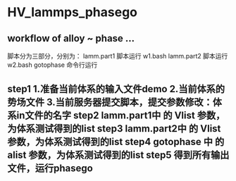 # HV_lammps_phasego
workflow of alloy ~ phase ...
-----------------------------------------------------
脚本分为三部分，分别为：
lamm.part1  脚本运行  w1.bash
lamm.part2  脚本运行  w2.bash
gotophase   命令行运行

step1
	1.准备当前体系的输入文件demo
	2.当前体系的势场文件
	3.当前服务器提交脚本，提交参数修改：体系in文件的名字
step2
	lamm.part1中 的 Vlist 参数，为体系测试得到的list
step3
	lamm.part2中 的 Vlist 参数，为体系测试得到的list
step4
	gotophase 中 的 alist 参数，为体系测试得到的list
step5
    得到所有输出文件，运行phasego
------------------------------------------------------
